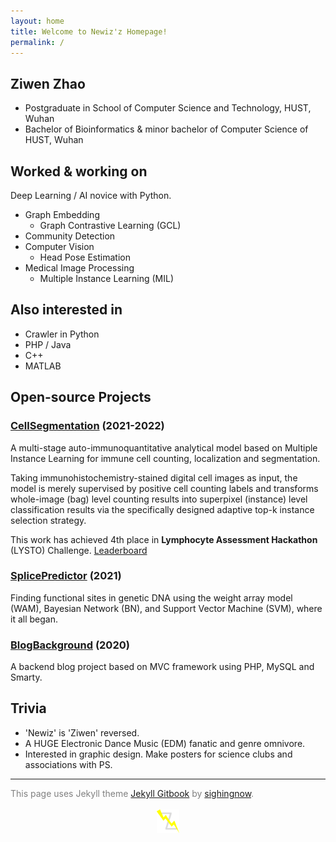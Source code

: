 ```yaml
---
layout: home
title: Welcome to Newiz'z Homepage!
permalink: /
---
```


## Ziwen Zhao

* Postgraduate in School of Computer Science and Technology, HUST, Wuhan
* Bachelor of Bioinformatics \& minor bachelor of Computer Science of HUST, Wuhan

## Worked & working on

Deep Learning / AI novice with Python.

* Graph Embedding
  * Graph Contrastive Learning (GCL)
* Community Detection
* Computer Vision
  * Head Pose Estimation
* Medical Image Processing
  * Multiple Instance Learning (MIL)

## Also interested in

* Crawler in Python
* PHP / Java
* C++
* MATLAB

## Open-source Projects

### [CellSegmentation](https://github.com/Newiz430/CellSegmentation) (2021-2022)

A multi-stage auto-immunoquantitative analytical model based on Multiple Instance Learning for immune cell counting, localization and segmentation. 

Taking immunohistochemistry-stained digital cell images as input, the model is merely supervised by positive cell counting labels and transforms whole-image (bag) level counting results into superpixel (instance) level classification results via the specifically designed adaptive top-k instance selection strategy.

This work has achieved 4th place in **Lymphocyte Assessment Hackathon** (LYSTO) Challenge. [Leaderboard](https://lysto.grand-challenge.org/evaluation/challenge/leaderboard/)

### [SplicePredictor](https://github.com/Newiz430/SplicePredictor) (2021)

Finding functional sites in genetic DNA using the weight array model (WAM), Bayesian Network (BN), and Support Vector Machine (SVM), where it all began. 

### [BlogBackground](https://github.com/Newiz430/BlogBackground) (2020)

A backend blog project based on MVC framework using PHP, MySQL and Smarty. 

## Trivia

* 'Newiz' is 'Ziwen' reversed.
* A HUGE Electronic Dance Music (EDM) fanatic and genre omnivore.
* Interested in graphic design. Make posters for science clubs and associations with PS. 

---

<font color=grey>
This page uses Jekyll theme <a href='http://jekyllthemes.org/themes/gitbook/'>Jekyll Gitbook</a> by <a href=https://github.com/sighingnow>sighingnow</a>.
</font>

<br/>
<br/>

<div align=center>
<img src="assets/figure/logo.png" style="zoom:10%;" />
</div>